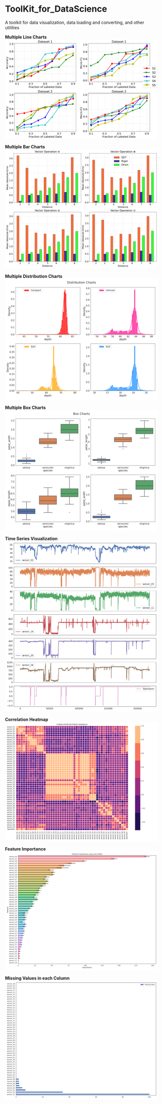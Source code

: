 # ToolKit_for_DataScience
A toolkit for data visualization, data loading and converting, and other utilities


**Multiple Line Charts**
![plot](./charts/demo.png)

**Multiple Bar Charts**
![plot](./charts/bar_chart.png)

**Multiple Distribution Charts**
![plot](./charts/dist_chart.png)

**Multiple Box Charts**
![plot](./charts/boxchart.png)

**Time Series Visualization**
![plot](./charts/0.png)


**Correlation Heatmap**
![plot](./charts/corr1.png)

**Feature Importance**
![plot](./charts/imp.png)

**Missing Values in each Column**
![plot](./charts/miss.png)

